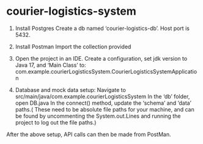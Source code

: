 # courier-logistics-system

1. Install Postgres
Create a db named ‘courier-logistics-db’. Host port is 5432.

2. Install Postman
Import the collection provided

3. Open the project in an IDE.
Create a configuration, set jdk version to Java 17, and ‘Main Class’ to: com.example.courierLogisticsSystem.CourierLogisticsSystemApplication

4. Database and mock data setup:
Navigate to src/main/java/com.example.courierLogisticsSystem
In the ‘db’ folder, open DB.java
In the connect() method, update the ‘schema’ and ‘data’ paths.( These need to be absolute file paths for your machine, and can be found by uncommenting the System.out.Lines and running the project to log out the file paths.)

After the above setup, API calls can then be made from PostMan.

